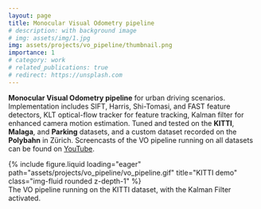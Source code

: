 ```yaml
---
layout: page
title: Monocular Visual Odometry pipeline
# description: with background image
# img: assets/img/1.jpg
img: assets/projects/vo_pipeline/thumbnail.png
importance: 1
# category: work
# related_publications: true
# redirect: https://unsplash.com
---
```


**Monocular Visual Odometry pipeline** for urban driving scenarios. Implementation includes SIFT, Harris, Shi-Tomasi, and FAST feature detectors, KLT optical-flow tracker for feature tracking, Kalman filter for enhanced camera motion estimation. Tuned and tested on the **KITTI**, **Malaga**, and **Parking** datasets, and a custom dataset recorded on the **Polybahn** in Zürich. Screencasts of the VO pipeline running on all datasets can be found on [YouTube](https://www.youtube.com/playlist?list=PLiDPZti1iaQoReVg7OTpJDtQifOGpUsB2).

<div class="row">
    <div class="col-sm mt-3 mt-md-0">
        {% include figure.liquid loading="eager" path="assets/projects/vo_pipeline/vo_pipeline.gif" title="KITTI demo" class="img-fluid rounded z-depth-1" %}
    </div>
</div>
<div class="caption">
    The VO pipeline running on the KITTI dataset, with the Kalman Filter activated.
</div>
